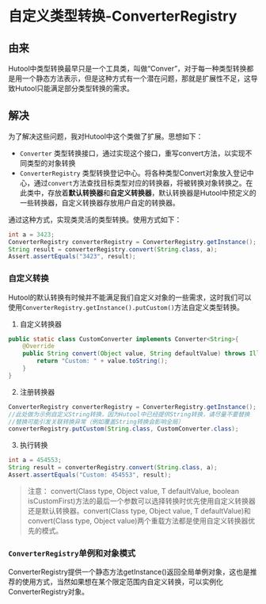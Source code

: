 自定义类型转换-ConverterRegistry
===

## 由来
Hutool中类型转换最早只是一个工具类，叫做“Conver”，对于每一种类型转换都是用一个静态方法表示，但是这种方式有一个潜在问题，那就是扩展性不足，这导致Hutool只能满足部分类型转换的需求。

## 解决
为了解决这些问题，我对Hutool中这个类做了扩展。思想如下：

- `Converter` 类型转换接口，通过实现这个接口，重写convert方法，以实现不同类型的对象转换
- `ConverterRegistry` 类型转换登记中心。将各种类型Convert对象放入登记中心，通过`convert`方法查找目标类型对应的转换器，将被转换对象转换之。在此类中，存放着**默认转换器**和**自定义转换器**，默认转换器是Hutool中预定义的一些转换器，自定义转换器存放用户自定的转换器。

通过这种方式，实现类灵活的类型转换。使用方式如下：
```java
int a = 3423;
ConverterRegistry converterRegistry = ConverterRegistry.getInstance();
String result = converterRegistry.convert(String.class, a);
Assert.assertEquals("3423", result);
```
### 自定义转换
Hutool的默认转换有时候并不能满足我们自定义对象的一些需求，这时我们可以使用`ConverterRegistry.getInstance().putCustom()`方法自定义类型转换。

1. 自定义转换器

```java
public static class CustomConverter implements Converter<String>{
	@Override
	public String convert(Object value, String defaultValue) throws IllegalArgumentException {
		return "Custom: " + value.toString();
	}
}
```
2. 注册转换器

```java
ConverterRegistry converterRegistry = ConverterRegistry.getInstance();
//此处做为示例自定义String转换，因为Hutool中已经提供String转换，请尽量不要替换
//替换可能引发关联转换异常（例如覆盖String转换会影响全局）
converterRegistry.putCustom(String.class, CustomConverter.class);
```

3. 执行转换

```java
int a = 454553;
String result = converterRegistry.convert(String.class, a);
Assert.assertEquals("Custom: 454553", result);
```

> 注意：
> convert(Class<T> type, Object value, T defaultValue, boolean isCustomFirst)方法的最后一个参数可以选择转换时优先使用自定义转换器还是默认转换器。convert(Class<T> type, Object value, T defaultValue)和convert(Class<T> type, Object value)两个重载方法都是使用自定义转换器优先的模式。

### `ConverterRegistry`单例和对象模式
ConverterRegistry提供一个静态方法getInstance()返回全局单例对象，这也是推荐的使用方式，当然如果想在某个限定范围内自定义转换，可以实例化ConverterRegistry对象。

